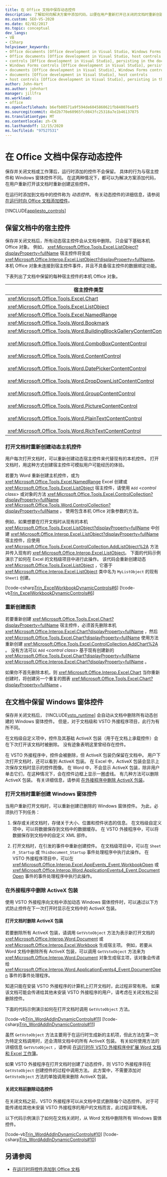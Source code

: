 ```yaml
---
title: 在 Office 文档中保存动态控件
description: 了解如何向解决方案中添加代码，以便在用户重新打开已关闭的文档时重新创建永久性动态控件。
ms.custom: SEO-VS-2020
ms.date: 02/02/2017
ms.topic: conceptual
dev_langs:
- VB
- CSharp
helpviewer_keywords:
- Office documents [Office development in Visual Studio, Windows Forms controls
- Office documents [Office development in Visual Studio, host controls
- controls [Office development in Visual Studio], persisting in the document
- Windows Forms controls [Office development in Visual Studio], persisting in the document
- documents [Office development in Visual Studio], Windows Forms controls
- documents [Office development in Visual Studio], host controls
- host controls [Office development in Visual Studio], persisting in the document
author: John-Hart
ms.author: johnhart
manager: jillfra
ms.workload:
- office
ms.openlocfilehash: b6efb00571a9f594de6045860621fb840076e8f5
ms.sourcegitcommit: 4bd2b770e60965fc0843fc25318a7e1b46137875
ms.translationtype: MT
ms.contentlocale: zh-CN
ms.lasthandoff: 12/15/2020
ms.locfileid: "97527531"
---
```

# <a name="persist-dynamic-controls-in-office-documents"></a>在 Office 文档中保存动态控件

保存并关闭文档或工作薄后，运行时添加的控件不会保留。 具体的行为与宿主控件和 Windows 窗体控件不同。 在这两种情况下，都可以为解决方案添加代码，在用户重新打开该文档时重新创建这些控件。

在运行时添加到文档中的控件称为 *动态控件*。 有关动态控件的详细信息，请参阅 [在运行时向 Office 文档添加控件](../vsto/adding-controls-to-office-documents-at-run-time.md)。

[!INCLUDE[appliesto_controls](../vsto/includes/appliesto-controls-md.md)]

## <a name="persist-host-controls-in-the-document"></a>保留文档中的宿主控件

保存并关闭文档后，所有动态宿主控件会从文档中删除。 只会留下基础本机 Office 对象。 例如， <xref:Microsoft.Office.Tools.Excel.ListObject?displayProperty=fullName> 宿主控件将变成 <xref:Microsoft.Office.Interop.Excel.ListObject?displayProperty=fullName>。 本机 Office 对象未连接到宿主控件事件，并且不具备宿主控件的数据绑定功能。

下表列出了文档中保留的每种宿主控件的本机 Office 对象。

|宿主控件类型|本机 Office 对象类型|
|-----------------------|-------------------------------|
|<xref:Microsoft.Office.Tools.Excel.Chart>|<xref:Microsoft.Office.Interop.Excel.Chart>|
|<xref:Microsoft.Office.Tools.Excel.ListObject>|<xref:Microsoft.Office.Interop.Excel.ListObject>|
|<xref:Microsoft.Office.Tools.Excel.NamedRange>|<xref:Microsoft.Office.Interop.Excel.Range>|
|<xref:Microsoft.Office.Tools.Word.Bookmark>|<xref:Microsoft.Office.Interop.Word.Bookmark>|
|<xref:Microsoft.Office.Tools.Word.BuildingBlockGalleryContentControl><br /><br /> <xref:Microsoft.Office.Tools.Word.ComboBoxContentControl><br /><br /> <xref:Microsoft.Office.Tools.Word.ContentControl><br /><br /> <xref:Microsoft.Office.Tools.Word.DatePickerContentControl><br /><br /> <xref:Microsoft.Office.Tools.Word.DropDownListContentControl><br /><br /> <xref:Microsoft.Office.Tools.Word.GroupContentControl><br /><br /> <xref:Microsoft.Office.Tools.Word.PictureContentControl><br /><br /> <xref:Microsoft.Office.Tools.Word.PlainTextContentControl><br /><br /> <xref:Microsoft.Office.Tools.Word.RichTextContentControl>|<xref:Microsoft.Office.Interop.Word.ContentControl>|

### <a name="re-create-dynamic-host-controls-when-documents-are-opened"></a>打开文档时重新创建动态主机控件

用户每次打开文档时，可以重新创建动态宿主控件来代替现有的本机控件。 打开文档时，用这种方式创建宿主控件可模拟用户可能经历的体验。

若要为 Word 重新创建主机控件，或为 <xref:Microsoft.Office.Tools.Excel.NamedRange> Excel 创建或 <xref:Microsoft.Office.Tools.Excel.ListObject> 宿主控件，请使用 `Add` \<*control class*> 或对象的方法 <xref:Microsoft.Office.Tools.Excel.ControlCollection?displayProperty=fullName> <xref:Microsoft.Office.Tools.Word.ControlCollection?displayProperty=fullName> 。 使用包含本机 Office 对象参数的方法。

例如，如果想要在打开文档时从现有的本机 <xref:Microsoft.Office.Tools.Excel.ListObject?displayProperty=fullName> 中创建 <xref:Microsoft.Office.Interop.Excel.ListObject?displayProperty=fullName> 宿主控件，应使用 <xref:Microsoft.Office.Tools.Excel.ControlCollection.AddListObject%2A> 方法并传入现有的 <xref:Microsoft.Office.Interop.Excel.ListObject>。 下面的代码示例演示了如何在 Excel 的文档级项目中进行此操作。 该代码会重新创建动态 <xref:Microsoft.Office.Tools.Excel.ListObject> ，它基于 <xref:Microsoft.Office.Interop.Excel.ListObject> 类中名为 `MyListObject` 的现有 `Sheet1` 创建。

[!code-csharp[Trin_ExcelWorkbookDynamicControls#6](../vsto/codesnippet/CSharp/trin_excelworkbookdynamiccontrols4/Sheet1.cs#6)]
[!code-vb[Trin_ExcelWorkbookDynamicControls#6](../vsto/codesnippet/VisualBasic/trin_excelworkbookdynamiccontrols4/Sheet1.vb#6)]

### <a name="re-create-chart"></a>重新创建图表

若要重新创建 <xref:Microsoft.Office.Tools.Excel.Chart?displayProperty=fullName> 宿主控件，必须首先删除本机 <xref:Microsoft.Office.Interop.Excel.Chart?displayProperty=fullName> ，然后 <xref:Microsoft.Office.Tools.Excel.Chart?displayProperty=fullName> 使用方法重新创建 <xref:Microsoft.Office.Tools.Excel.ControlCollection.AddChart%2A> 。 没有方法可以 `Add` \<*control class*> 基于现有创建新的 <xref:Microsoft.Office.Tools.Excel.Chart?displayProperty=fullName> <xref:Microsoft.Office.Interop.Excel.Chart?displayProperty=fullName> 。

如果你不首先删除本机，则 <xref:Microsoft.Office.Interop.Excel.Chart> 当你重新创建时，将创建另一个重复的图表 <xref:Microsoft.Office.Tools.Excel.Chart?displayProperty=fullName> 。

## <a name="persist-windows-forms-controls-in-documents"></a>在文档中保留 Windows 窗体控件

保存并关闭文档后， [!INCLUDE[vsto_runtime](../vsto/includes/vsto-runtime-md.md)] 会自动从文档中删除所有动态创建的 Windows 窗体控件。 但是，对于文档级和 VSTO 外接程序项目，此行为有所不同。

在文档级自定义项中，控件及其基础 ActiveX 包装（用于在文档上承载控件）会在下次打开该文档时被删除。 没有迹象表明这里曾经存在控件。

在 VSTO 外接程序中，控件会被删除，但 ActiveX 包装仍保留在文档中。 用户下次打开文档时，还可以看到 ActiveX 包装。 在 Excel 中，ActiveX 包装会显示上次保存文档时显示的控件图像。 在 Word 中，不会显示 ActiveX 包装，除非用户单击它们，在这种情况下，会在控件边框上显示一圈虚线。 有几种方法可以删除 ActiveX 包装。 有关详细信息，请参阅 [在外接程序中删除 ActiveX 包装](#removingActiveX)。

### <a name="re-create-windows-forms-controls-when-documents-are-opened"></a>打开文档时重新创建 Windows 窗体控件

当用户重新打开文档时，可以重新创建已删除的 Windows 窗体控件。 为此，必须执行下列任务：

1. 保存或关闭文档时，存储关于大小、位置和控件状态的信息。 在文档级自定义项中，可以将数据保存到文档中的数据缓存。 在 VSTO 外接程序中，可以将数据保存到文档中的自定义 XML 部件。

2. 打开文档时，在引发的事件中重新创建控件。 在文档级项目中，可以在 `Sheet` *n* `_Startup` 或 `ThisDocument_Startup` 事件处理程序中执行此操作。 在 VSTO 外接程序项目中，可以在 <xref:Microsoft.Office.Interop.Excel.AppEvents_Event.WorkbookOpen> 或 <xref:Microsoft.Office.Interop.Word.ApplicationEvents4_Event.DocumentOpen> 事件的事件处理程序中执行此操作。

### <a name="remove-activex-wrappers-in-an-add-in"></a><a name="removingActiveX"></a> 在外接程序中删除 ActiveX 包装

使用 VSTO 外接程序向文档中添加动态 Windows 窗体控件时，可以通过以下方式防止控件在下一次打开时显示在文档中的 ActiveX 包装。

#### <a name="remove-activex-wrappers-when-the-document-is-opened"></a>打开文档时删除 ActiveX 包装

若要删除所有 ActiveX 包装，请调用 `GetVstoObject` 方法为表示新打开文档的 <xref:Microsoft.Office.Interop.Word.Document> 或 <xref:Microsoft.Office.Interop.Excel.Workbook> 生成宿主项。 例如，若要从 Word 文档中删除所有 ActiveX 包装，可以调用 `GetVstoObject` 方法来为 <xref:Microsoft.Office.Interop.Word.Document> 对象生成宿主项，该对象会传递给 <xref:Microsoft.Office.Interop.Word.ApplicationEvents4_Event.DocumentOpen> 事件的事件处理程序。

知道只能在安装 VSTO 外接程序的计算机上打开文档时，此过程非常有用。 如果该文档可能会传递给其他未安装 VSTO 外接程序的用户，请考虑在关闭文档之前删除控件。

下面的代码示例演示如何在打开文档时调用 `GetVstoObject` 方法。

[!code-vb[Trin_WordAddInDynamicControls#11](../vsto/codesnippet/VisualBasic/trin_wordaddindynamiccontrols/ThisAddIn.vb#11)]
[!code-csharp[Trin_WordAddInDynamicControls#11](../vsto/codesnippet/CSharp/Trin_WordAddInDynamicControls/ThisAddIn.cs#11)]

虽然 `GetVstoObject` 方法主要用于在运行时生成新的主机项，但此方法在第一次为特定文档调用时，还会清除文档中的所有 ActiveX 包装。 有关如何使用方法的详细信息 `GetVstoObject` ，请参阅 [在运行时在 VSTO 外接程序中扩展 Word 文档和 Excel 工作簿](../vsto/extending-word-documents-and-excel-workbooks-in-vsto-add-ins-at-run-time.md)。

如果 VSTO 外接程序在打开文档时创建了动态控件，则 VSTO 外接程序将在 `GetVstoObject` 创建控件的过程中调用方法。 此方案中，不需要添加对 `GetVstoObject` 方法的单独调用来删除 ActiveX 包装。

#### <a name="remove-the-dynamic-controls-before-the-document-is-closed"></a>关闭文档前删除动态控件

在关闭文档之前，VSTO 外接程序可以从文档中显式删除每个动态控件。 对于可能传递给其他未安装 VSTO 外接程序的用户的文档而言，此过程非常有用。

以下代码示例演示了如何在文档关闭时，从 Word 文档中删除所有 Windows 窗体控件。

[!code-vb[Trin_WordAddInDynamicControls#10](../vsto/codesnippet/VisualBasic/trin_wordaddindynamiccontrols/ThisAddIn.vb#10)]
[!code-csharp[Trin_WordAddInDynamicControls#10](../vsto/codesnippet/CSharp/Trin_WordAddInDynamicControls/ThisAddIn.cs#10)]

## <a name="see-also"></a>另请参阅

- [在运行时将控件添加到 Office 文档](../vsto/adding-controls-to-office-documents-at-run-time.md)

